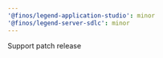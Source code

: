 ```yaml
---
'@finos/legend-application-studio': minor
'@finos/legend-server-sdlc': minor
---
```


Support patch release
